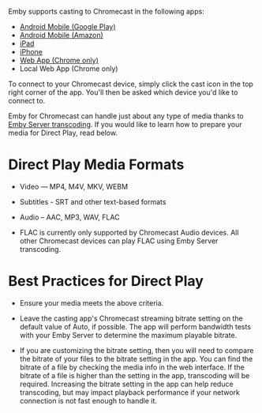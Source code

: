 Emby supports casting to Chromecast in the following apps:

- [Android Mobile (Google Play)](https://play.google.com/store/apps/details?id=com.mb.android "Android Mobile (Play Store)")
- [Android Mobile (Amazon)](http://www.amazon.com/Emby-Mobile/dp/B017OSA1QS "Android Mobile (Amazon)")
- [iPad](https://itunes.apple.com/us/app/emby/id992180193?ls=1&mt=8 "iPad")
- [iPhone](https://itunes.apple.com/us/app/emby/id992180193?ls=1&mt=8 "iPhone")
- [Web App (Chrome only)](http://app.emby.media)
- Local Web App (Chrome only)

To connect to your Chromecast device, simply click the cast icon in the top right corner of the app. You'll then be asked which device you'd like to connect to.

Emby for Chromecast can handle just about any type of media thanks to [Emby Server transcoding](Transcoding). If you would like to learn how to prepare your media for Direct Play, read below.

# Direct Play Media Formats

* Video — MP4, M4V, MKV, WEBM
* Subtitles - SRT and other text-based formats
* Audio – AAC, MP3, WAV, FLAC

* FLAC is currently only supported by Chromecast Audio devices. All other Chromecast devices can play FLAC using Emby Server transcoding.

# Best Practices for Direct Play

* Ensure your media meets the above criteria.

* Leave the casting app's Chromecast streaming bitrate setting on the default value of Auto, if possible. The app will perform bandwidth tests with your Emby Server to determine the maximum playable bitrate.

* If you are customizing the bitrate setting, then you will need to compare the bitrate of your files to the bitrate setting in the app. You can find the bitrate of a file by checking the media info in the web interface. If the bitrate of a file is higher than the setting in the app, transcoding will be required. Increasing the bitrate setting in the app can help reduce transcoding, but may impact playback performance if your network connection is not fast enough to handle it.